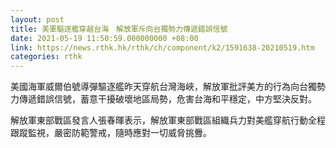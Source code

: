 ```yaml
---
layout: post
title: 美軍驅逐艦穿越台海　解放軍斥向台獨勢力傳遞錯誤信號
date: 2021-05-19 11:50:59.000000000 +08:00
link: https://news.rthk.hk/rthk/ch/component/k2/1591638-20210519.htm
categories: rthk
---
```


美國海軍威爾伯號導彈驅逐艦昨天穿航台灣海峽，解放軍批評美方的行為向台獨勢力傳遞錯誤信號，蓄意干擾破壞地區局勢，危害台海和平穩定，中方堅決反對。

解放軍東部戰區發言人張春暉表示，解放軍東部戰區組織兵力對美艦穿航行動全程跟蹤監視，嚴密防範警戒，隨時應對一切威脅挑釁。
